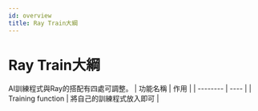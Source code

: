 ```yaml
---
id: overview
title: Ray Train大綱
---
```


# Ray Train大綱
AI訓練程式與Ray的搭配有四處可調整。
| 功能名稱 | 作用 |
| -------- | ---- |
| Training function | 將自己的訓練程式放入即可 |
